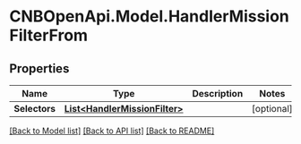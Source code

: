 # CNBOpenApi.Model.HandlerMissionFilterFrom

## Properties

Name | Type | Description | Notes
------------ | ------------- | ------------- | -------------
**Selectors** | [**List&lt;HandlerMissionFilter&gt;**](HandlerMissionFilter.md) |  | [optional] 

[[Back to Model list]](../../README.md#documentation-for-models) [[Back to API list]](../../README.md#documentation-for-api-endpoints) [[Back to README]](../../README.md)


